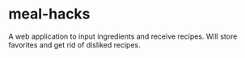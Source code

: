 # meal-hacks
A web application to input ingredients and receive recipes.  Will store favorites and get rid of disliked recipes.
